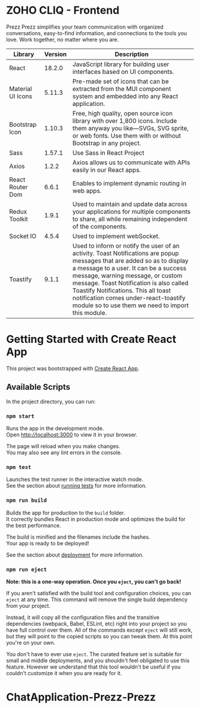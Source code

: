 # ZOHO CLIQ - Frontend

Prezz Prezz simplifies your team communication with organized conversations, easy-to-find information, and connections to the tools you love. Work together, no matter where you are.

| Library           | Version | Description                                                                                                                                                                         |
| ----------------- | ------- | ----------------------------------------------------------------------------------------------------------------------------------------------------------------------------------- |
| React             | 18.2.0  | JavaScript library for building user interfaces based on UI components.                                                                                                             |
| Material UI Icons | 5.11.3  | Pre-made set of icons that can be extracted from the MUI component system and embedded into any React application.                                                                  |
| Bootstrap Icon    | 1.10.3  | Free, high quality, open source icon library with over 1,800 icons. Include them anyway you like—SVGs, SVG sprite, or web fonts. Use them with or without Bootstrap in any project. |
| Sass              | 1.57.1  | Use Sass in React Project                                                                                                                                                           |
| Axios             | 1.2.2   | Axios allows us to communicate with APIs easily in our React apps.                                                                                                                  |
| React Router Dom  | 6.6.1   | Enables to implement dynamic routing in web apps.                                                                                                                                   |
| Redux Toolkit     | 1.9.1   | Used to maintain and update data across your applications for multiple components to share, all while remaining independent of the components.                                      |
| Socket IO    | 4.5.4   | Used to implement webSocket.                                      |
| Toastify     | 9.1.1   | Used to inform or notify the user of an activity. Toast Notifications are popup messages that are added so as to display a message to a user. It can be a success message, warning message, or custom message. Toast Notification is also called Toastify Notifications. This all toast notification comes under-react-toastify module so to use them we need to import this module.
    

# Getting Started with Create React App

This project was bootstrapped with [Create React App](https://github.com/facebook/create-react-app).

## Available Scripts

In the project directory, you can run:

### `npm start`

Runs the app in the development mode.\
Open [http://localhost:3000](http://localhost:3000) to view it in your browser.

The page will reload when you make changes.\
You may also see any lint errors in the console.

### `npm test`

Launches the test runner in the interactive watch mode.\
See the section about [running tests](https://facebook.github.io/create-react-app/docs/running-tests) for more information.

### `npm run build`

Builds the app for production to the `build` folder.\
It correctly bundles React in production mode and optimizes the build for the best performance.

The build is minified and the filenames include the hashes.\
Your app is ready to be deployed!

See the section about [deployment](https://facebook.github.io/create-react-app/docs/deployment) for more information.

### `npm run eject`

**Note: this is a one-way operation. Once you `eject`, you can't go back!**

If you aren't satisfied with the build tool and configuration choices, you can `eject` at any time. This command will remove the single build dependency from your project.

Instead, it will copy all the configuration files and the transitive dependencies (webpack, Babel, ESLint, etc) right into your project so you have full control over them. All of the commands except `eject` will still work, but they will point to the copied scripts so you can tweak them. At this point you're on your own.

You don't have to ever use `eject`. The curated feature set is suitable for small and middle deployments, and you shouldn't feel obligated to use this feature. However we understand that this tool wouldn't be useful if you couldn't customize it when you are ready for it.

# ChatApplication-Prezz-Prezz

